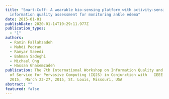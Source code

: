 ```yaml
---
title: "Smart-Cuff: A wearable bio-sensing platform with activity-sensitive
  information quality assessment for monitoring ankle edema"
date: 2015-01-01
publishDate: 2020-01-14T10:29:11.977Z
publication_types:
  - "1"
authors:
  - Ramin Fallahzadeh
  - Mahdi Pedram
  - Ramyar Saeedi
  - Bahman Sadeghi
  - Michael Ong
  - Hassan Ghasemzadeh
publication: The 7th International Workshop on Information Quality and Quality
  of Service for Pervasive Computing (IQ2S) in Conjunction with   IEEE PerCom
  2015,  March 23-27, 2015, St. Louis, Missouri, USA
abstract: ""
featured: false
---
```

